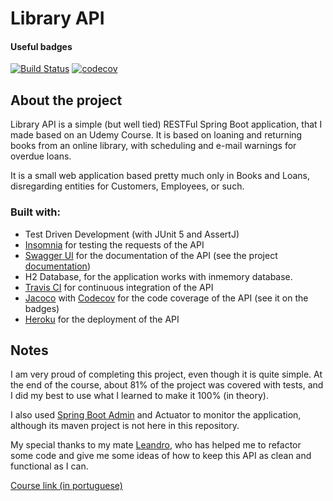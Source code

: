 # Library API
#### Useful badges
[![Build Status](https://www.travis-ci.com/Andrew-2609/library-api.svg?branch=main)](https://www.travis-ci.com/Andrew-2609/library-api)
[![codecov](https://codecov.io/gh/Andrew-2609/library-api/branch/main/graph/badge.svg?token=7QLVDP1ZNR)](https://codecov.io/gh/Andrew-2609/library-api)
## About the project
Library API is a simple (but well tied) RESTFul Spring Boot application, that I made based on an Udemy Course. It is based on loaning and returning books from an online library, with scheduling and e-mail warnings for overdue loans.

It is a small web application based pretty much only in Books and Loans, disregarding entities for Customers, Employees, or such.
### Built with:
* Test Driven Development (with JUnit 5 and AssertJ)
* [Insomnia](https://insomnia.rest) for testing the requests of the API
* [Swagger UI](https://swagger.io) for the documentation of the API (see the project [ documentation](https://ndrewcoding-library-api.herokuapp.com/swagger-ui.html))
* H2 Database, for the application works with inmemory database.
* [Travis CI](https://www.travis-ci.com) for continuous integration of the API
* [Jacoco](https://www.eclemma.org/jacoco) with [Codecov](https://about.codecov.io) for the code coverage of the API (see it on the badges)
* [Heroku](https://ndrewcoding-library-api.herokuapp.com) for the deployment of the API

## Notes
I am very proud of completing this project, even though it is quite simple. At the end of the course, about 81% of the project was covered with tests, and I did my best to use what I learned to make it 100% (in theory).

I also used [Spring Boot Admin](https://github.com/codecentric/spring-boot-admin) and Actuator to monitor the application, although its maven project is not here in this repository.

My special thanks to my mate [Leandro](https://github.com/Leandro0101), who has helped me to refactor some code and give me some ideas of how to keep this API as clean and functional as I can.

[Course link (in portuguese)](https://www.udemy.com/course/design-de-apis-restful-com-tdd-spring-boot-e-junit-5)